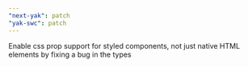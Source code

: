 ```yaml
---
"next-yak": patch
"yak-swc": patch
---
```


Enable css prop support for styled components, not just native HTML elements by fixing a bug in the types
